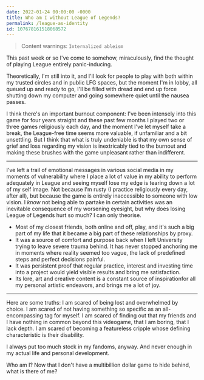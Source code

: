 ```yaml
---
date: 2022-01-24 00:00:00 -0000
title: Who am I without League of Legends?
permalink: /league-as-identity
id: 107678161518068572
---
```


> Content warnings: `Internalized ableism`

This past week or so I've come to somehow, miraculously, find the thought of playing League entirely panic-inducing. 

Theoretically, I'm still into it, and I'll look for people to play with both within my trusted circles and in public LFG spaces, but the moment I'm in lobby, all queued up and ready to go, I'll be filled with dread and end up force shutting down my computer and going somewhere quiet until the nausea passes.

I think there's an important burnout component: I've been intensely into this game for four years straight and these past few months I played two or three games religiously each day, and the moment I've let myself take a break, the League-free time seems more valuable, if unfamiliar and a bit unsettling. But I think that what is truly undeniable is that my own sense of grief and loss regarding my vision is inextricably tied to the burnout and making these brushes with the game unpleasant rather than indifferent.

---

I've left a trail of emotional messages in various social media in my moments of vulnerability where I place a lot of value in my ability to perform adequately in League and seeing myself lose my edge is tearing down a lot of my self image. Not because I'm rusty (I practice religiously every day, after all), but because the game is entirely inaccessible to someone with low vision. I *know* not being able to partake in certain activities was an inevitable consequence of my worsening eyesight, but why does losing League of Legends hurt so much? I can only theorise. 

- Most of my closest friends, both online and off, play, and it's such a big part of my life that it became a big part of these relationships by proxy.
- It was a source of comfort and purpose back when I left University trying to leave severe trauma behind. It has never stopped anchoring me in moments where reality seemed too vague, the lack of predefined steps and perfect decisions painful.
- It was persistent proof that regular practice, interest and investing time into a project would yield visible results and bring me satisfaction.
- Its lore, art and creative content is a constant source of inspirationfor all my personal artistic endeavors, and brings me a lot of joy.

---

Here are some truths: I am scared of being lost and overwhelmed by choice. I am scared of not having something so specific as an all-encompassing tag for myself. I am scared of finding out that my friends and I have nothing in common beyond this videogame, that I am boring, that I lack depth. I am scared of becoming a featureless cripple whose defining characteristic is their disability.

I always put too much stock in my fandoms, anyway. And never enough in my actual life and personal development.

Who am I? Now that I don't have a multibillion dollar game to hide behind, what is there of me?